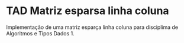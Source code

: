 # TAD Matriz esparsa linha coluna

Implementação de uma matriz esparça linha coluna para disciplima de Algoritmos e Tipos Dados 1.
